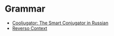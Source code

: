 # Grammar

* [Cooljugator: The Smart Conjugator in Russian](https://cooljugator.com/ru)
* [Reverso Context](http://context.reverso.net/%D0%BF%D0%B5%D1%80%D0%B5%D0%B2%D0%BE%D0%B4/)
